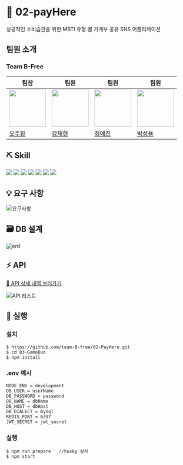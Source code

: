 # 🚀 02-payHere

성공적인 소비습관을 위한 MBTI 유형 별 가계부 공유 SNS 어플리케이션

## 팀원 소개

### **Team B-Free**

| 팀장                                                                                                                                                | 팀원                                                                                                                                                | 팀원                                                                                                                                                    | 팀원                                                                                                                                                   |
| --------------------------------------------------------------------------------------------------------------------------------------------------- | --------------------------------------------------------------------------------------------------------------------------------------------------- | ------------------------------------------------------------------------------------------------------------------------------------------------------- | ------------------------------------------------------------------------------------------------------------------------------------------------------ |
| <a href="https://github.com/juhwano" target="_blank"><img src="https://avatars.githubusercontent.com/u/77667889?v=4" width="100" height="100"/></a> | <a href="https://github.com/KCH6937" target="_blank"><img src="https://avatars.githubusercontent.com/u/48710060?v=4" width="100" height="100"/></a> | <a href="https://github.com/chldppwls12" target="_blank"><img src="https://avatars.githubusercontent.com/u/63734765?v=4" width="100" height="100"/></a> | <a href="https://github.com/StarFace90" target="_blank"><img src="https://avatars.githubusercontent.com/u/77761615?v=4" width="100" height="100"/></a> |
| <a href="https://github.com/juhwano" target="_blank">오주환</a>                                                                                     | <a href="https://github.com/KCH6937" target="_blank">강채현</a>                                                                                     | <a href="https://github.com/chldppwls12" target="_blank">최예진</a>                                                                                     | <a href="https://github.com/StarFace90" target="_blank">박성용</a>                                                                                     |

## ⛏ Skill

<img src="https://img.shields.io/badge/NodeJS-339933?style=flat&logo=Node.js&logoColor=white"/> <img src="https://img.shields.io/badge/Express-000000?style=flat&logo=Express&logoColor=white"/> <img src="https://img.shields.io/badge/MySQL-4479A1?style=flat&logo=mysql&logoColor=white"/> <img src="https://img.shields.io/badge/Sequelize-52B0E7?style=flat&logo=Sequelize&logoColor=white"/> <img src="https://img.shields.io/badge/Docker-2496ED?style=flat&logo=docker&logoColor=white"/> <img src="https://img.shields.io/badge/GitHub Actions-2088FF?style=flat&logo=GitHub Actions&logoColor=white"/> <img src="https://img.shields.io/badge/Redis-DC382D?style=flat&logo=redis&logoColor=white"/>

## 💡 요구 사항

![요구사항](https://user-images.githubusercontent.com/63734765/183243690-d066a226-0aa6-4062-a509-847cd02a41f3.png)

## 🗃️ DB 설계

![erd](https://user-images.githubusercontent.com/63734765/183243769-0d6149a4-cdd2-43b9-a21e-45628efbac6f.png)

## ⚡️ API

[💚 API 상세 내역 보러가기](https://docs.google.com/spreadsheets/d/1RGPYSSC7Pqu4ltNMuSSHL_4PY230sHHSSZjjVfN0f7M/edit#gid=0)

![API 리스트](https://user-images.githubusercontent.com/63734765/183248348-7a00697b-c200-49e3-b0d0-aa38a544dc2f.png)

## 🙌 실행

### 설치

```
$ https://github.com/team-B-free/02-PayHere.git
$ cd 03-GameDuo
$ npm install
```

### .env 예시

```
NODE_ENV = development
DB_USER = userName
DB_PASSWORD = password
DB_NAME = dbName
DB_HOST = dbHost
DB_DIALECT = mysql
REDIS_PORT = 6397
JWT_SECRET = jwt_secret
```

### 실행

```
$ npm run prepare   //husky 설치
$ npm start
```
